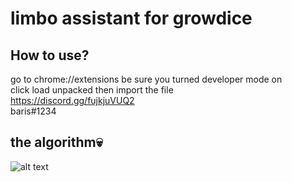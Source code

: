 # limbo assistant for growdice
## How to use?
go to chrome://extensions be sure you turned developer mode on <br/>
click load unpacked then import the file<br/>
https://discord.gg/fujkjuVUQ2<br/>
baris#1234<br/>
## the algorithm💀
![alt text]([http://url/to/img.png](https://cdn.discordapp.com/attachments/1104801041830137879/1115730808662143016/mspaint_Nn0eVSQscZ.png))

